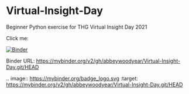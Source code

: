 # Virtual-Insight-Day
Beginner Python exercise for THG Virtual Insight Day 2021

Click me:

[![Binder](https://mybinder.org/badge_logo.svg)](https://mybinder.org/v2/gh/abbeywoodyear/Virtual-Insight-Day.git/HEAD)

Binder URL: https://mybinder.org/v2/gh/abbeywoodyear/Virtual-Insight-Day.git/HEAD

.. image:: https://mybinder.org/badge_logo.svg
 :target: https://mybinder.org/v2/gh/abbeywoodyear/Virtual-Insight-Day.git/HEAD
